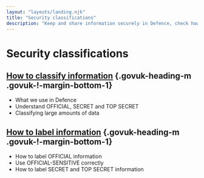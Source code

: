 ```yaml
---
layout: "layouts/landing.njk"
title: "Security classifications"
description: "Keep and share information securely in Defence, check how to use security classifications and label information."
---
```


# Security classifications

## [How to classify information](/security-classifications/how-to-classify-information/) {.govuk-heading-m .govuk-!-margin-bottom-1}

- What we use in Defence
- Understand OFFICIAL, SECRET and TOP SECRET
- Classifying large amounts of data

## [How to label information](/security-classifications/how-to-label-information/) {.govuk-heading-m .govuk-!-margin-bottom-1}

- How to label OFFICIAL information
- Use OFFICIAL-SENSITIVE correctly
- How to label SECRET and TOP SECRET information
